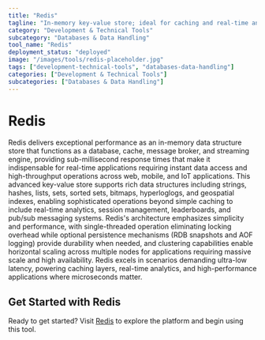 ```yaml
---
title: "Redis"
tagline: "In-memory key-value store; ideal for caching and real-time analytics"
category: "Development & Technical Tools"
subcategory: "Databases & Data Handling"
tool_name: "Redis"
deployment_status: "deployed"
image: "/images/tools/redis-placeholder.jpg"
tags: ["development-technical-tools", "databases-data-handling"]
categories: ["Development & Technical Tools"]
subcategories: ["Databases & Data Handling"]
---
```


# Redis

Redis delivers exceptional performance as an in-memory data structure store that functions as a database, cache, message broker, and streaming engine, providing sub-millisecond response times that make it indispensable for real-time applications requiring instant data access and high-throughput operations across web, mobile, and IoT applications. This advanced key-value store supports rich data structures including strings, hashes, lists, sets, sorted sets, bitmaps, hyperloglogs, and geospatial indexes, enabling sophisticated operations beyond simple caching to include real-time analytics, session management, leaderboards, and pub/sub messaging systems. Redis's architecture emphasizes simplicity and performance, with single-threaded operation eliminating locking overhead while optional persistence mechanisms (RDB snapshots and AOF logging) provide durability when needed, and clustering capabilities enable horizontal scaling across multiple nodes for applications requiring massive scale and high availability. Redis excels in scenarios demanding ultra-low latency, powering caching layers, real-time analytics, and high-performance applications where microseconds matter.

## Get Started with Redis

Ready to get started? Visit [Redis](https://redis.io) to explore the platform and begin using this tool.